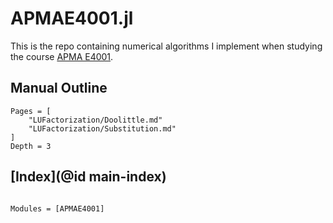 # APMAE4001.jl

This is the repo containing numerical algorithms I implement when studying the course [APMA E4001](https://vergil.registrar.columbia.edu/#/courses/APMAE4001_001_2019_1).

## Manual Outline

```@contents
Pages = [
    "LUFactorization/Doolittle.md"
    "LUFactorization/Substitution.md"
]
Depth = 3
```

## [Index](@id main-index)

```@index

```

```@autodocs
Modules = [APMAE4001]
```